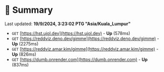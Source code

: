 # 📖 Summary
Last updated: **19/9/2024, 3:23:02 PTG "Asia/Kuala_Lumpur"**

- `GET` [https://hst.ujol.dev](https://hst.ujol.dev) - **Up** (578ms)
- `GET` [https://reddviz.deno.dev/gimme](https://reddviz.deno.dev/gimme) - **Up** (2275ms)
- `GET` [https://reddviz.amar.kim/gimme](https://reddviz.amar.kim/gimme) - **Up** (826ms)
- `GET` [https://dumb.onrender.com](https://dumb.onrender.com) - **Up** (837ms)
